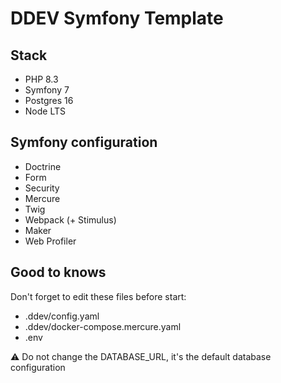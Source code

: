 # DDEV Symfony Template

## Stack

- PHP 8.3
- Symfony 7
- Postgres 16
- Node LTS

## Symfony configuration

- Doctrine
- Form
- Security
- Mercure
- Twig
- Webpack (+ Stimulus)
- Maker
- Web Profiler

## Good to knows

Don't forget to edit these files before start:

- .ddev/config.yaml
- .ddev/docker-compose.mercure.yaml
- .env

⚠️ Do not change the DATABASE_URL, it's the default database configuration
